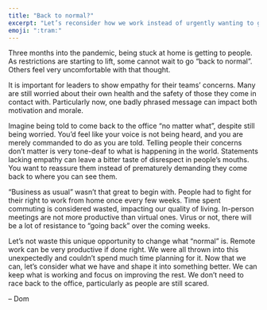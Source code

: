 ```yaml
---
title: "Back to normal?"
excerpt: "Let’s reconsider how we work instead of urgently wanting to go “back to normal”."
emoji: ":tram:"
---
```

Three months into the pandemic, being stuck at home is getting to people. As restrictions are starting to lift, some cannot wait to go “back to normal”. Others feel very uncomfortable with that thought.

It is important for leaders to show empathy for their teams’ concerns. Many are still worried about their own health and the safety of those they come in contact with. Particularly now, one badly phrased message can impact both motivation and morale.

Imagine being told to come back to the office “no matter what”, despite still being worried. You’d feel like your voice is not being heard, and you are merely commanded to do as you are told. Telling people their concerns don’t matter is very tone-deaf to what is happening in the world. Statements lacking empathy can leave a bitter taste of disrespect in people’s mouths. You want to reassure them instead of prematurely demanding they come back to where you can see them.

“Business as usual” wasn’t that great to begin with. People had to fight for their right to work from home once every few weeks. Time spent commuting is considered wasted, impacting our quality of living. In-person meetings are not more productive than virtual ones. Virus or not, there will be a lot of resistance to “going back” over the coming weeks.

Let’s not waste this unique opportunity to change what “normal” is. Remote work can be very productive if done right. We were all thrown into this unexpectedly and couldn’t spend much time planning for it. Now that we can, let’s consider what we have and shape it into something better. We can keep what is working and focus on improving the rest. We don’t need to race back to the office, particularly as people are still scared.

– Dom